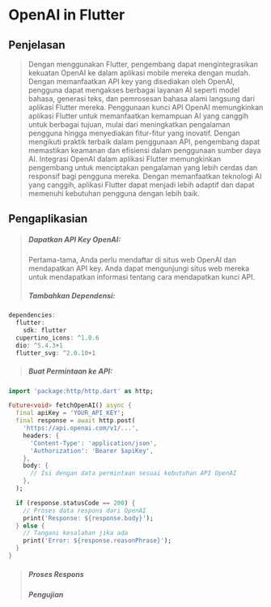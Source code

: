 # OpenAI in Flutter

## Penjelasan
> Dengan menggunakan Flutter, pengembang dapat mengintegrasikan kekuatan OpenAI ke dalam aplikasi mobile mereka dengan mudah. Dengan memanfaatkan API key yang disediakan oleh OpenAI, pengguna dapat mengakses berbagai layanan AI seperti model bahasa, generasi teks, dan pemrosesan bahasa alami langsung dari aplikasi Flutter mereka.
> Penggunaan kunci API OpenAI memungkinkan aplikasi Flutter untuk memanfaatkan kemampuan AI yang canggih untuk berbagai tujuan, mulai dari meningkatkan pengalaman pengguna hingga menyediakan fitur-fitur yang inovatif. Dengan mengikuti praktik terbaik dalam penggunaan API, pengembang dapat memastikan keamanan dan efisiensi dalam penggunaan sumber daya AI.
> Integrasi OpenAI dalam aplikasi Flutter memungkinkan pengembang untuk menciptakan pengalaman yang lebih cerdas dan responsif bagi pengguna mereka. Dengan memanfaatkan teknologi AI yang canggih, aplikasi Flutter dapat menjadi lebih adaptif dan dapat memenuhi kebutuhan pengguna dengan lebih baik.

## Pengaplikasian
>##### Dapatkan API Key OpenAI: 
>Pertama-tama, Anda perlu mendaftar di situs web OpenAI dan mendapatkan API key. Anda dapat mengunjungi situs web mereka untuk mendapatkan informasi tentang cara mendapatkan kunci API.
>##### Tambahkan Dependensi:
```dart
dependencies:
  flutter:
    sdk: flutter
  cupertino_icons: ^1.0.6
  dio: ^5.4.3+1
  flutter_svg: ^2.0.10+1
```
>##### Buat Permintaan ke API:
```dart
import 'package:http/http.dart' as http;

Future<void> fetchOpenAI() async {
  final apiKey = 'YOUR_API_KEY';
  final response = await http.post(
    'https://api.openai.com/v1/...',
    headers: {
      'Content-Type': 'application/json',
      'Authorization': 'Bearer $apiKey',
    },
    body: {
      // Isi dengan data permintaan sesuai kebutuhan API OpenAI
    },
  );

  if (response.statusCode == 200) {
    // Proses data respons dari OpenAI
    print('Response: ${response.body}');
  } else {
    // Tangani kesalahan jika ada
    print('Error: ${response.reasonPhrase}');
  }
}
```
>##### Proses Respons
>##### Pengujian 

